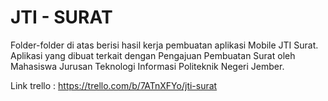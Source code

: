 # JTI - SURAT

Folder-folder di atas berisi hasil kerja pembuatan aplikasi Mobile JTI Surat. Aplikasi yang dibuat terkait dengan Pengajuan Pembuatan Surat oleh Mahasiswa Jurusan Teknologi Informasi Politeknik Negeri Jember.

Link trello : https://trello.com/b/7ATnXFYo/jti-surat
